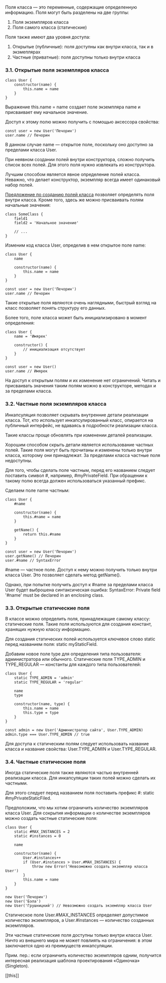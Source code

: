 Поля класса — это переменные, содержащие определенную информацию. Поля могут быть разделены на две группы:  
  

1.  Поля экземпляров класса
2.  Поля самого класса (статические)

  
Поля также имеют два уровня доступа:  
  

1.  Открытые (публичные): поля доступны как внутри класса, так и в экзмеплярах
2.  Частные (приватные): поля доступны только внутри класса

  

### 3.1. Открытые поля экземпляров класса

  

```
class User {
    constructor(name) {
        this.name = name
    }
}
```

  
Выражение this.name = name создает поле экземпляра name и присваивает ему начальное значение.  
  
Доступ к этому полю можно получить с помощью аксессора свойства:  
  

```
const user = new User('Печорин')
user.name // Печорин
```

  
В данном случае name — открытое поле, поскольку оно доступно за пределами класса User.  
  
При неявном создании полей внутри конструктора, сложно получить список всех полей. Для этого поля нужно извлекать из конструктора.  
  
Лучшим способом является явное определение полей класса. Неважно, что делает конструктор, экземпляр всегда имеет одинаковый набор полей.  
  
[Предложение по созданию полей класса](https://github.com/tc39/proposal-class-fields) позволяет определять поля внутри класса. Кроме того, здесь же можно присваивать полям начальные значения:  
  

```
class SomeClass {
    field1
    field2 = 'Начальное значение'

    // ...
}
```

  
Изменим код класса User, определив в нем открытое поле name:  
  

```
class User {
    name

    constructor(name) {
        this.name = name
    }
}

const user = new User('Печорин')
user.name // Печорин
```

  
Такие открытые поля являются очень наглядными, быстрый взгляд на класс позволяет понять структуру его данных.  
  
Более того, поле класса может быть инициализировано в момент определения:  
  

```
class User {
    name = 'Имярек'

    constructor() {
        // инициализация отсутствует
    }
}

const user = new User()
user.name // Имярек
```

  
На доступ к открытым полям и их изменение нет ограничений. Читать и присваивать значения таким полям можно в конструкторе, методах и за пределами класса.  
  

### 3.2. Частные поля экземпляров класса

  
Инкапсуляция позволяет скрывать внутренние детали реализации класса. Тот, кто использует инкапсулированный класс, опирается на публичный интерфейс, не вдаваясь в подробности реализации класса.  
  
Такие классы проще обновлять при изменении деталей реализации.  
  
Хорошим способом скрыть детали является использование частных полей. Такие поля могут быть прочитаны и изменены только внутри класса, которому они принадлежат. За пределами класса частные поля недоступны.  
  
Для того, чтобы сделать поле частным, перед его названием следует поставить символ #, например, #myPrivateField. При обращении к такому полю всегда должен использоваться указанный префикс.  
  
Сделаем поле name частным:  
  

```
class User {
    #name

    constructor(name) {
        this.#name = name
    }

    getName() {
        return this.#name
    }
}

const user = new User('Печорин')
user.getName() // Печорин
user.#name // SyntaxError
```

  
#name — частное поле. Доступ к нему можно получить только внутри класса User. Это позволяет сделать метод getName().  
  
Однако, при попытке получить доступ к #name за пределами класса User будет выброшена синтаксическая ошибка: SyntaxError: Private field '#name' must be declared in an enclosing class.  
  

### 3.3. Открытые статические поля

  
В классе можно определить поля, принадлежащие самому классу: статические поля. Такие поля используются для создания констант, хранящих нужную классу информацию.  
  
Для создания статических полей используется ключевое слово static перед названием поля: static myStaticField.  
  
Добавим новое поле type для определения типа пользователя: администратора или обычного. Статические поля TYPE_ADMIN и TYPE_REGULAR — константы для каждого типа пользователей:  
  

```
class User {
    static TYPE_ADMIN = 'admin'
    static TYPE_REGULAR = 'regular'

    name
    type

    constructor(name, type) {
        this.name = name
        this.type = type
    }
}

const admin = new User('Администратор сайта', User.TYPE_ADMIN)
admin.type === User.TYPE_ADMIN // true
```

  
Для доступа к статическим полям следует использовать название класса и название свойства: User.TYPE_ADMIN и User.TYPE_REGULAR.  
  

### 3.4. Частные статические поля

  
Иногда статические поля также являются частью внутренней реализации класса. Для инкапсуляции таких полей можно сделать их частными.  
  
Для этого следует перед названием поля поставить префикс #: static #myPrivateStaticFiled.  
  
Предположим, что мы хотим ограничить количество экземпляров класса User. Для сокрытия информации о количестве экземпляров можно создать частные статические поля:  
  

```
class User {
    static #MAX_INSTANCES = 2
    static #instances = 0

    name

    constructor(name) {
        User.#instances++
        if (User.#instances > User.#MAX_INSTANCES) {
            throw new Error('Невозможно создать экземпляр класса User')
        }
        this.name = name
    }
}

new User('Печорин')
new User('Бэла')
new User('Грушницкий') // Невозможно создать экземпляр класса User
```

  
Статическое поле User.#MAX_INSTANCES определяет допустимое количество экземпляров, а User.#instances — количество созданных экземпляров.  
  
Эти частные статические поля доступны только внутри класса User. Ничто из внешнего мира не может повлиять на ограничения: в этом заключается одно из преимуществ инкапсуляции.  
  
Прим. пер.: если ограничить количество экземпляров одним, получится интересная реализация шаблона проектирования «Одиночка» (Singleton).


[[this]]